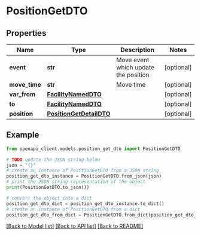 # PositionGetDTO


## Properties

Name | Type | Description | Notes
------------ | ------------- | ------------- | -------------
**event** | **str** | Move event which update the position | [optional] 
**move_time** | **str** | Move time | [optional] 
**var_from** | [**FacilityNamedDTO**](FacilityNamedDTO.md) |  | [optional] 
**to** | [**FacilityNamedDTO**](FacilityNamedDTO.md) |  | [optional] 
**position** | [**PositionGetDetailDTO**](PositionGetDetailDTO.md) |  | [optional] 

## Example

```python
from openapi_client.models.position_get_dto import PositionGetDTO

# TODO update the JSON string below
json = "{}"
# create an instance of PositionGetDTO from a JSON string
position_get_dto_instance = PositionGetDTO.from_json(json)
# print the JSON string representation of the object
print(PositionGetDTO.to_json())

# convert the object into a dict
position_get_dto_dict = position_get_dto_instance.to_dict()
# create an instance of PositionGetDTO from a dict
position_get_dto_from_dict = PositionGetDTO.from_dict(position_get_dto_dict)
```
[[Back to Model list]](../README.md#documentation-for-models) [[Back to API list]](../README.md#documentation-for-api-endpoints) [[Back to README]](../README.md)


